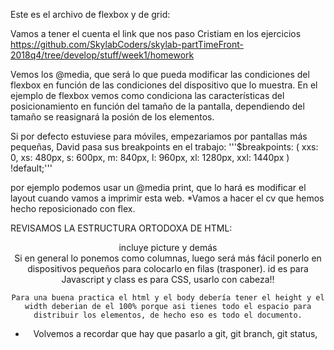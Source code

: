 Este es el archivo de flexbox y de grid:

Vamos a tener el cuenta el link que nos paso Cristiam en los ejercicios https://github.com/SkylabCoders/skylab-partTimeFront-2018q4/tree/develop/stuff/week1/homework

Vemos los @media, que será lo que pueda modificar las condiciones del flexbox en función de las condiciones del dispositivo que lo muestra. En el ejemplo de flexbox vemos como condiciona las características del posicionamiento en función del tamaño de la pantalla, dependiendo del tamaño se reasignará la posión de los elementos. 

Si por defecto estuviese para móviles, empezariamos por pantallas más pequeñas, David pasa sus breakpoints en el trabajo:
'''$breakpoints: (
  xxs: 0,
  xs: 480px,
  s: 600px,
  m: 840px,
  l: 960px,
  xl: 1280px,
  xxl: 1440px
) !default;'''

por ejemplo podemos usar un @media print, que lo hará es modificar el layout cuando vamos a imprimir esta web.
*Vamos a hacer el cv que hemos hecho reposicionado con flex.

REVISAMOS LA ESTRUCTURA ORTODOXA DE HTML:
    <main>
        <header> incluye picture y demás
        <section>
            <article>
            <article>
    Si en general lo ponemos como columnas, luego será más fácil ponerlo en dispositivos pequeños para colocarlo en filas (trasponer).
    id es para Javascript y class es para CSS, usarlo con cabeza!!


    Para una buena practica el html y el body debería tener el height y el width deberian de el 100% porque asi tienes todo el espacio para distribuir los elementos, de hecho eso es todo el documento.

* Volvemos a recordar que hay que pasarlo a git, git branch, git status, 